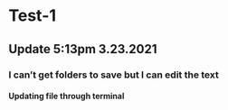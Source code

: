 # Test-1
## Update 5:13pm 3.23.2021
### I can’t get folders to save but I can edit the text
#### Updating file through terminal

